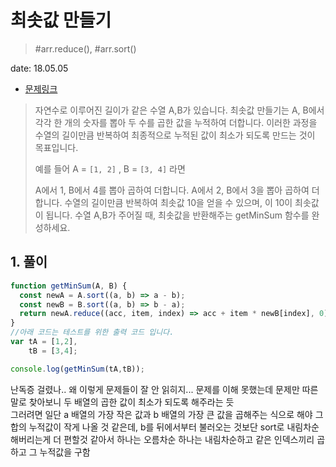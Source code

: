 # 최솟값 만들기

> #arr.reduce(), #arr.sort()

date: 18.05.05

* [문제링크](https://programmers.co.kr/learn/challenge_codes/181)

> 자연수로 이루어진 길이가 같은 수열 A,B가 있습니다. 최솟값 만들기는 A, B에서 각각 한 개의 숫자를 뽑아 두 수를 곱한 값을 누적하여 더합니다. 이러한 과정을 수열의 길이만큼 반복하여 최종적으로 누적된 값이 최소가 되도록 만드는 것이 목표입니다.
>
> 예를 들어 A = `[1, 2]` , B = `[3, 4]` 라면
> 
> A에서 1, B에서 4를 뽑아 곱하여 더합니다.
A에서 2, B에서 3을 뽑아 곱하여 더합니다.
수열의 길이만큼 반복하여 최솟값 10을 얻을 수 있으며, 이 10이 최솟값이 됩니다.
수열 A,B가 주어질 때, 최솟값을 반환해주는 getMinSum 함수를 완성하세요.

## 1. 풀이

```js
function getMinSum(A, B) {
  const newA = A.sort((a, b) => a - b);
  const newB = B.sort((a, b) => b - a);
  return newA.reduce((acc, item, index) => acc + item * newB[index], 0);
}
//아래 코드는 테스트를 위한 출력 코드 입니다.
var tA = [1,2],
	tB = [3,4];

console.log(getMinSum(tA,tB));
```

난독증 걸렸나.. 왜 이렇게 문제들이 잘 안 읽히지... 문제를 이해 못했는데 문제만 따른 말로 찾아보니 두 배열의 곱한 값이 최소가 되도록 해주라는 듯  
그러려면 일단 a 배열의 가장 작은 값과 b 배열의 가장 큰 값을 곱해주는 식으로 해야 그 합의 누적값이 작게 나올 것 같은데, b를 뒤에서부터 불러오는 것보단 sort로 내림차순 해버리는게 더 편할것 같아서 하나는 오름차순 하나는 내림차순하고 같은 인덱스끼리 곱하고 그 누적값을 구함
